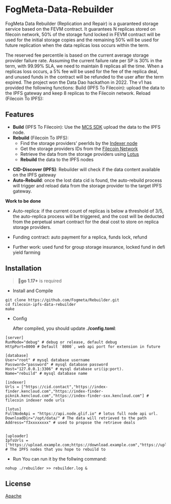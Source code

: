# FogMeta-Data-Rebuilder

FogMeta Data Rebuilder (Replication and Repair) is a guaranteed storage service based on the FEVM contract. It guarantees N replicas stored on filecoin network, 50% of the storage fund locked in FEVM contract will be used for the initial storage copies and the remaining 50% will be used for future replication when the data replicas loss occurs within the term. 

The reserved fee percentile is based on the current average storage provider failure rate. Assuming the current failure rate per SP is 30% in the term, with 99.99% SLA, we need to maintain 8 replicas all the time. When a replicas loss occurs, a 5% fee will be used for the fee of the replica deal, and unused funds in the contract will be refunded to the user after the term expired. The project won the Data Dao hackathon in 2022. The v1 has provided the following functions: Build (IPFS To Filecoin): upload the data to the IPFS gateway and keep 8 replicas to the Filecoin network. Reload (Filecoin To IPFS):


## Features

 - **Build** (IPFS To Filecoin): Use the [MCS SDK](https://docs.filswan.com/multi-chain-storage/developer-quickstart/sdk) upload the data to the IPFS node.
 - **Rebuild** (Filecoin To IPFS): 
	- Find the storage providers' peerIds by the [Indexer node](https://github.com/filecoin-project/index-provider) 
	- Get the storage providers IDs from the [Filecoin Network](https://github.com/filecoin-project/lotus/blob/master/api/v0api/full.go)
	- Retrieve the data from the storage providers using [Lotus](https://github.com/filecoin-project/lotus)
	- **Rebuild** the data to the IPFS nodes
* **CID-Discover (IPFS)**: Rebuilder will check if the data content available on the IPFS gateway 
* **Auto-Rebuild**: once the lost data cid is found, the auto-rebuild process will trigger and reload data from the storage provider to the target IPFS gateway.

**Work to be done**

- Auto-replica: if the current count of replicas is below a threshold of 3/5, the auto-replica process will be triggered, and the cost will be deducted from the perpetual smart contract for the deal cost to store on replica storage providers. 

- Funding contract: auto payment for a replica, funds lock, refund

- Further work: used fund for group storage insurance, locked fund in defi yield farming

## Installation

> :bell:**go 1.17+** is required

 - Install and Compile
```shell
git clone https://github.com/Fogmeta/Rebuilder.git
cd filecoin-ipfs-data-rebuilder
make
```

 - Config

	After compiled, you should update **./config.toml**:
```
[server]
RunMode="debug" # debug or release, default debug
HttpPort=8000 # Default `8000`, web api port for extension in future

[database]
User="root" # mysql database username
Password="password" # mysql database password
Host="127.0.0.1:3306" # mysql database uri(ip:port).
Name="rebuild" # mysql database name

[indexer]
Urls = ["https://cid.contact","https://index-finder.kencloud.com","https://index-finder-piknik.kencloud.com","https://index-finder-sxx.kencloud.com"] # filecoin indexer node urls

[lotus]
FullNodeApi = "https://api.node.glif.io" # lotus full node api url.
DownloadDir="/opt/data/" # The data will retrieved to the path
Address="f3xxxxxxxx" # used to propose the retrieve deals


[uploader]
IpfsUrls = ["https://upload.example.com;https://download.example.com","https://upload.example2.com;https://download.example2.com"] # The IPFS nodes that you hope to rebuild to 

```
 - Run
	You can run it by the follwing command:
```shell
nohup ./rebuilder >> rebuilder.log &
```
## License

[Apache](https://github.com/filswan/go-swan-provider/blob/main/LICENSE)

